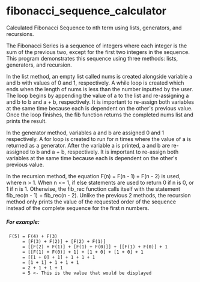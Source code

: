 # fibonacci_sequence_calculator
Calculated Fibonacci Sequence to nth term using lists, generators, and recursions.

The Fibonacci Series is a sequence of integers where each integer is the sum of the previous two, except for the first two integers in the sequence. This program demonstrates this sequence using three methods: lists, generators, and recursion.

In the list method, an empty list called nums is created alongside variable a and b with values of 0 and 1, respectively. A while loop is created which ends when the length of nums is less than the number inputted by the user. The loop begins by appending the value of a to the list and re-assigning a and b to b and a + b, respectively. It is important to re-assign both variables at the same time because each is dependent on the other's previous value. Once the loop finishes, the fib function returns the completed nums list and prints the result.

In the generator method, variables a and b are assigned 0 and 1 respectively. A for loop is created to run for n times where the value of a is returned as a generator. After the variable a is printed, a and b are re-assigned to b and a + b, respectively. It is important to re-assign both variables at the same time because each is dependent on the other's previous value.

In the recursion method, the equation F(n) = F(n - 1) + F(n - 2) is used, where n > 1. When n <= 1, if else statements are used to return 0 if n is 0, or 1 if n is 1. Otherwise, the fib_rec function calls itself with the statement fib_rec(n - 1) + fib_rec(n - 2). Unlike the previous 2 methods, the recursion method only prints the value of the requested order of the sequence instead of the complete sequence for the first n numbers.
##### For example:
```
 F(5) = F(4) + F(3)
      = [F(3) + F(2)] + [F(2) + F(1)]
      = [[F(2) + F(1)] + [F(1) + F(0)]] + [[F(1) + F(0)] + 1
      = [[F(1) + F(0)] + 1] + [1 + 0] + [1 + 0] + 1
      = [[1 + 0] + 1] + 1 + 1 + 1
      = [1 + 1] + 1 + 1 + 1
      = 2 + 1 + 1 + 1
      = 5 <- This is the value that would be displayed
